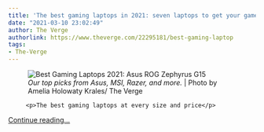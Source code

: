 ```yaml
---
title: 'The best gaming laptops in 2021: seven laptops to get your game on'
date: "2021-03-10 23:02:49"
author: The Verge
authorlink: https://www.theverge.com/22295181/best-gaming-laptop
tags:
- The-Verge
---
```

<figure>
      <img alt="Best Gaming Laptops 2021: Asus ROG Zephyrus G15" src="https://cdn.vox-cdn.com/thumbor/dFgjUrUVReawUz4BcRUID8XTWDI=/0x0:2040x1360/1310x873/cdn.vox-cdn.com/uploads/chorus_image/image/68856650/akrales_210226_4440_0019.9.jpg" />
        <figcaption><em>Our top picks from Asus, MSI, Razer, and more.</em> | Photo by Amelia Holowaty Krales/ The Verge</figcaption>
    </figure>


  		 <p>The best gaming laptops at every size and price</p>
  <p>
    <a href="https://www.theverge.com/22295181/best-gaming-laptop">Continue reading&hellip;</a>
  </p>